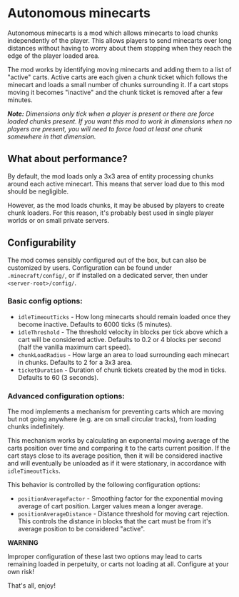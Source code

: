 # Autonomous minecarts

Autonomous minecarts is a mod which allows minecarts to load chunks independently of the player. This allows players to send minecarts over long distances without having to worry about them stopping when they reach the edge of the player loaded area.

The mod works by identifying moving minecarts and adding them to a list of "active" carts. Active carts are each given a chunk ticket which follows the minecart and loads a small number of chunks surrounding it. If a cart stops moving it becomes "inactive" and the chunk ticket is removed after a few minutes.

_**Note:** Dimensions only tick when a player is present or there are force loaded chunks present. If you want this mod to work in dimensions when no players are present, you will need to force load at least one chunk somewhere in that dimension._

## What about performance?

By default, the mod loads only a 3x3 area of entity processing chunks around each active minecart. This means that server load due to this mod should be negligible. 

However, as the mod loads chunks, it may be abused by players to create chunk loaders. For this reason, it's probably best used in single player worlds or on small private servers.

## Configurability

The mod comes sensibly configured out of the box, but can also be customized by users. Configuration can be found under `.minecraft/config/`, or if installed on a dedicated server, then under `<server-root>/config/`.

### Basic config options:

 - `idleTimeoutTicks` - How long minecarts should remain loaded once they become inactive. Defaults to 6000 ticks (5 minutes).
- `idleThreshold` - The threshold velocity in blocks per tick above which a cart will be considered active. Defaults to 0.2 or 4 blocks per second (half the vanilla maximum cart speed).
- `chunkLoadRadius` - How large an area to load surrounding each minecart in chunks. Defaults to 2 for a 3x3 area.
- `ticketDuration` - Duration of chunk tickets created by the mod in ticks. Defaults to 60 (3 seconds).

### Advanced configuration options:

The mod implements a mechanism for preventing carts which are moving but not going anywhere (e.g. are on small circular tracks), from loading chunks indefinitely.

This mechanism works by calculating an exponental moving average of the carts position over time and comparing it to the carts current position. If the cart stays close to its average position, then it will be considered inactive and will eventually be unloaded as if it were stationary, in accordance with `idleTimeoutTicks`.

This behavior is controlled by the following configuration options:

- `positionAverageFactor` - Smoothing factor for the exponential moving average of cart position. Larger values mean a longer average.
- `positionAverageDistance` - Distance threshold for moving cart rejection. This controls the distance in blocks that the cart must be from it's average position to be considered "active".

**WARNING** 

Improper configuration of these last two options may lead to carts remaining loaded in perpetuity, or carts not loading at all. Configure at your own risk!

That's all, enjoy!
